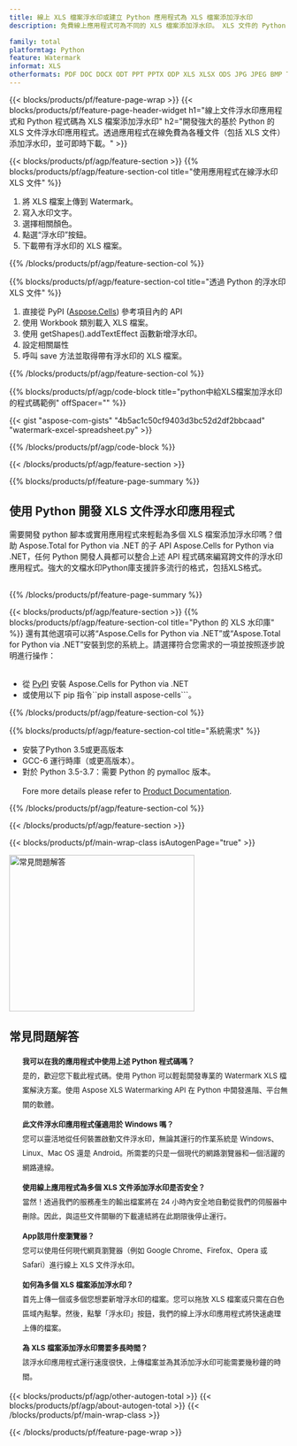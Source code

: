 ```yaml
---
title: 線上 XLS 檔案浮水印或建立 Python 應用程式為 XLS 檔案添加浮水印
description: 免費線上應用程式可為不同的 XLS 檔案添加浮水印。 XLS 文件的 Python 水印庫程式碼。

family: total
platformtag: Python
feature: Watermark
informat: XLS
otherformats: PDF DOC DOCX ODT PPT PPTX ODP XLS XLSX ODS JPG JPEG BMP TIFF GIF PNG PSD
---
```

{{< blocks/products/pf/feature-page-wrap >}}
{{< blocks/products/pf/feature-page-header-widget h1="線上文件浮水印應用程式和 Python 程式碼為 XLS 檔案添加浮水印" h2="開發強大的基於 Python 的 XLS 文件浮水印應用程式。透過應用程式在線免費為各種文件（包括 XLS 文件）添加浮水印，並可即時下載。" >}}




{{< blocks/products/pf/agp/feature-section >}}
{{% blocks/products/pf/agp/feature-section-col title="使用應用程式在線浮水印 XLS 文件" %}}

1. 將 XLS 檔案上傳到 Watermark。
1. 寫入水印文字。
1. 選擇相關顏色。
1. 點選“浮水印”按鈕。
1. 下載帶有浮水印的 XLS 檔案。

{{% /blocks/products/pf/agp/feature-section-col %}}

{{% blocks/products/pf/agp/feature-section-col title="透過 Python 的浮水印 XLS 文件" %}}

1. 直接從 PyPI ([Aspose.Cells](https://pypi.org/project/aspose-cells/)) 參考項目內的 API
1. 使用 Workbook 類別載入 XLS 檔案。
1. 使用 getShapes().addTextEffect 函數新增浮水印。
1. 設定相關屬性
1. 呼叫 save 方法並取得帶有浮水印的 XLS 檔案。

{{% /blocks/products/pf/agp/feature-section-col %}}

{{% blocks/products/pf/agp/code-block title="python中給XLS檔案加浮水印的程式碼範例" offSpacer="" %}}

{{< gist "aspose-com-gists" "4b5ac1c50cf9403d3bc52d2df2bbcaad" "watermark-excel-spreadsheet.py" >}}

{{% /blocks/products/pf/agp/code-block %}}

{{< /blocks/products/pf/agp/feature-section >}}

{{% blocks/products/pf/feature-page-summary %}}


<h2>使用 Python 開發 XLS 文件浮水印應用程式</h2>

需要開發 python 腳本或實用應用程式來輕鬆為多個 XLS 檔案添加浮水印嗎？借助 Aspose.Total for Python via .NET 的子 API Aspose.Cells for Python via .NET，任何 Python 開發人員都可以整合上述 API 程式碼來編寫跨文件的浮水印應用程式。強大的文檔水印Python庫支援許多流行的格式，包括XLS格式。<br /><br />

{{% /blocks/products/pf/feature-page-summary %}}

{{< blocks/products/pf/agp/feature-section >}}
{{% blocks/products/pf/agp/feature-section-col title="Python 的 XLS 水印庫" %}}
還有其他選項可以將“Aspose.Cells for Python via .NET”或“Aspose.Total for Python via .NET”安裝到您的系統上。請選擇符合您需求的一項並按照逐步說明進行操作：<br /><br />

- 從 [PyPI](https://pypi.org/project/aspose-cells/) 安裝 Aspose.Cells for Python via .NET
- 或使用以下 pip 指令``pip install aspose-cells```。

{{% /blocks/products/pf/agp/feature-section-col %}}

{{% blocks/products/pf/agp/feature-section-col title="系統需求" %}}

- 安裝了Python 3.5或更高版本
- GCC-6 運行時庫（或更高版本）。
- 對於 Python 3.5-3.7：需要 Python 的 pymalloc 版本。
<br /><br />
Fore more details please refer to [Product Documentation](https://docs.aspose.com/cells/python-net/system-requirements/).

{{% /blocks/products/pf/agp/feature-section-col %}}

{{< /blocks/products/pf/agp/feature-section >}}

{{< blocks/products/pf/main-wrap-class isAutogenPage="true" >}}

<style>.howtolist li{margin-right: 0!important;line-height: 26px;position: relative;margin-bottom: 10px;font-size: 13px;list-style-type: none;}</style>
<div class="col-md-12 tl bg-gray-dark howtolist section">
  <a class="anchor" name="faqpage"></a>
  <div class="container tl dflex" itemscope="" itemtype="https://schema.org/FAQPage">
      <div class="col-md-4 howtosectiongfx">
          <img class="social-panel-hide-on-mobile" src="https://www.groupdocs.cloud/templates/brand/images/groupdocs/conversion/groupdocs_conversion-brand.png" alt="常見問題解答" width="335" height="283">
      </div>
      <div class="howtosection col-md-8">
          <div>
              <h2>常見問題解答</h2>
               <ul>
                  <li itemscope="" itemprop="mainEntity" itemtype="https://schema.org/Question">
                      <div>
                          <span itemprop="name"><b>我可以在我的應用程式中使用上述 Python 程式碼嗎？</b></span>
                      </div>
                      <div itemscope="" itemprop="acceptedAnswer" itemtype="https://schema.org/Answer">
                          <span itemprop="text">是的，歡迎您下載此程式碼。使用 Python 可以輕鬆開發專業的 Watermark XLS 檔案解決方案。使用 Aspose XLS Watermarking API 在 Python 中開發進階、平台無關的軟體。</span>
                      </div>
                  </li>
                  <li itemscope="" itemprop="mainEntity" itemtype="https://schema.org/Question">
                      <div>
                          <span itemprop="name"><b>此文件浮水印應用程式僅適用於 Windows 嗎？</b></span>
                      </div>
                      <div itemscope="" itemprop="acceptedAnswer" itemtype="https://schema.org/Answer">
                          <span itemprop="text">您可以靈活地從任何裝置啟動文件浮水印，無論其運行的作業系統是 Windows、Linux、Mac OS 還是 Android。所需要的只是一個現代的網路瀏覽器和一個活躍的網路連線。</span>
                      </div>
                  </li>
                  <li itemscope="" itemprop="mainEntity" itemtype="https://schema.org/Question">
                      <div>
                          <span itemprop="name"><b>使用線上應用程式為多個 XLS 文件添加浮水印是否安全？</b></span>
                      </div>
                      <div itemscope="" itemprop="acceptedAnswer" itemtype="https://schema.org/Answer">
                          <span itemprop="text">當然！透過我們的服務產生的輸出檔案將在 24 小時內安全地自動從我們的伺服器中刪除。因此，與這些文件關聯的下載連結將在此期限後停止運行。</span>
                      </div>
                  </li>                 
                  <li itemscope="" itemprop="mainEntity" itemtype="https://schema.org/Question">
                      <div>
                          <span itemprop="name"><b>App該用什麼瀏覽器？</b></span>
                      </div>
                      <div itemscope="" itemprop="acceptedAnswer" itemtype="https://schema.org/Answer">
                          <span itemprop="text">您可以使用任何現代網頁瀏覽器（例如 Google Chrome、Firefox、Opera 或 Safari）進行線上 XLS 文件浮水印。</span>
                      </div>
                  </li>
 		  <li itemscope="" itemprop="mainEntity" itemtype="https://schema.org/Question">
                      <div>
                          <span itemprop="name"><b>如何為多個 XLS 檔案添加浮水印？</b></span>
                      </div>
                      <div itemscope="" itemprop="acceptedAnswer" itemtype="https://schema.org/Answer">
                          <span itemprop="text">首先上傳一個或多個您想要新增浮水印的檔案。您可以拖放 XLS 檔案或只需在白色區域內點擊。然後，點擊「浮水印」按鈕，我們的線上浮水印應用程式將快速處理上傳的檔案。</span>
                      </div>
                  </li>
 		  <li itemscope="" itemprop="mainEntity" itemtype="https://schema.org/Question">
                      <div>
                          <span itemprop="name"><b>為 XLS 檔案添加浮水印需要多長時間？</b></span>
                      </div>
                      <div itemscope="" itemprop="acceptedAnswer" itemtype="https://schema.org/Answer">
                          <span itemprop="text">該浮水印應用程式運行速度很快，上傳檔案並為其添加浮水印可能需要幾秒鐘的時間。</span>
                      </div>
                  </li>
              </ul>
          </div>
      </div>
  </div>

{{< blocks/products/pf/agp/other-autogen-total >}}
{{< blocks/products/pf/agp/about-autogen-total >}}
{{< /blocks/products/pf/main-wrap-class >}}

{{< /blocks/products/pf/feature-page-wrap >}}